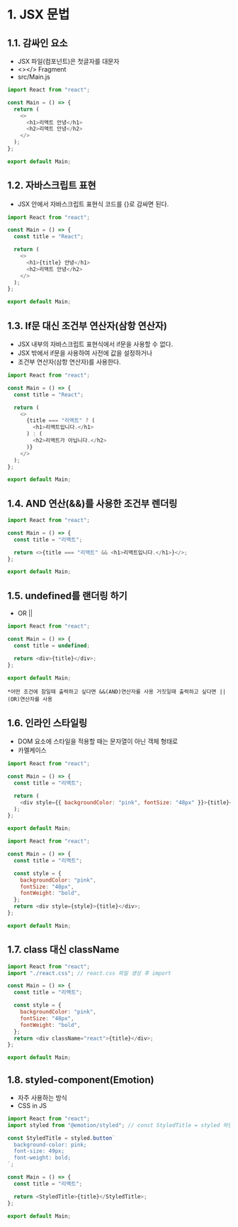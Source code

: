 # 1. JSX 문법

## 1.1. 감싸인 요소

- JSX 파일(컴포넌트)은 첫글자를 대문자
- <></> Fragment
- src/Main.js

```js
import React from "react";

const Main = () => {
  return (
    <>
      <h1>리액트 안녕</h1>
      <h2>리액트 안녕</h2>
    </>
  );
};

export default Main;
```

## 1.2. 자바스크립트 표현

- JSX 안에서 자바스크립트 표현식 코드를 {}로 감싸면 된다.

```js
import React from "react";

const Main = () => {
  const title = "React";

  return (
    <>
      <h1>{title} 안녕</h1>
      <h2>리액트 안녕</h2>
    </>
  );
};

export default Main;
```

## 1.3. If문 대신 조건부 연산자(삼항 연산자)

- JSX 내부의 자바스크립트 표현식에서 if문을 사용할 수 없다.
- JSX 밖에서 if문을 사용하여 사전에 값을 설정하거나
- 조건부 연산자(삼항 연산자)를 사용한다.

```js
import React from "react";

const Main = () => {
  const title = "React";

  return (
    <>
      {title === "리액트" ? (
        <h1>리액트입니다.</h1>
      ) : (
        <h2>리액트가 아닙니다.</h2>
      )}
    </>
  );
};

export default Main;
```

## 1.4. AND 연산(&&)를 사용한 조건부 렌더링

```js
import React from "react";

const Main = () => {
  const title = "리액트";

  return <>{title === "리액트" && <h1>리액트입니다.</h1>}</>;
};

export default Main;
```

## 1.5. undefined를 랜더링 하기

- OR ||

```js
import React from "react";

const Main = () => {
  const title = undefined;

  return <div>{title}</div>;
};

export default Main;
```

`*어떤 조건에 참일때 출력하고 싶다면 &&(AND)연산자를 사용 거짓일때 출력하고 싶다면 ||(OR)연산자를 사용`

## 1.6. 인라인 스타일링

- DOM 요소에 스타일을 적용할 때는 문자열이 아닌 객체 형태로
- 카멜케이스

```js
import React from "react";

const Main = () => {
  const title = "리액트";

  return (
    <div style={{ backgroundColor: "pink", fontSize: "48px" }}>{title}</div>
  );
};

export default Main;
```

```js
import React from "react";

const Main = () => {
  const title = "리액트";

  const style = {
    backgroundColor: "pink",
    fontSize: "48px",
    fontWeight: "bold",
  };
  return <div style={style}>{title}</div>;
};

export default Main;
```

## 1.7. class 대신 className

```js
import React from "react";
import "./react.css"; // react.css 파일 생성 후 import

const Main = () => {
  const title = "리액트";

  const style = {
    backgroundColor: "pink",
    fontSize: "48px",
    fontWeight: "bold",
  };
  return <div className="react">{title}</div>;
};

export default Main;
```

## 1.8. styled-component(Emotion)

- 자주 사용하는 방식
- CSS in JS

```js
import React from "react";
import styled from "@emotion/styled"; // const StyledTitle = styled 하면 생성됨

const StyledTitle = styled.button`
  background-color: pink;
  font-size: 49px;
  font-weight: bold;
`;

const Main = () => {
  const title = "리액트";

  return <StyledTitle>{title}</StyledTitle>;
};

export default Main;
```
